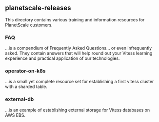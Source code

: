 ## planetscale-releases

This directory contains various training and information resources for PlanetScale customers.

### FAQ 
...is a compendium of Frequently Asked Questions... or even infrequently asked.  They contain answers that will help round out your Vitess learning experience and practical application of our technologies.

### operator-on-k8s
...is a small yet complete resource set for establishing a first vitess cluster with a sharded table.

### external-db
...is an example of establishing external storage for Vitess databases on AWS EBS.




